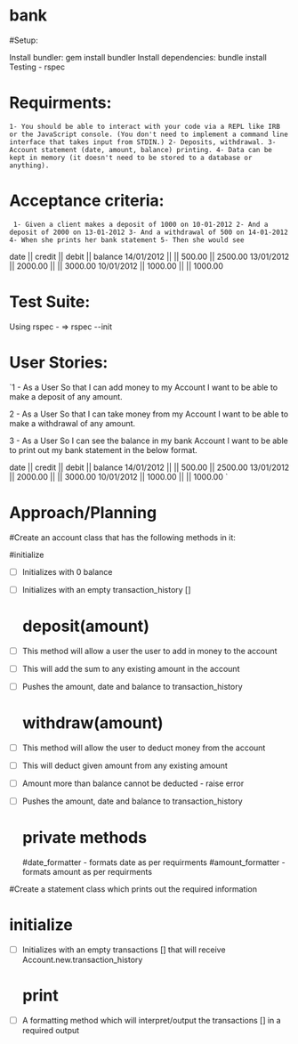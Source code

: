 # bank

#Setup:

Install bundler: gem install bundler
Install dependencies: bundle install
Testing - rspec


# Requirments:

`1- You should be able to interact with your code via a REPL like IRB or the JavaScript console. (You don't need to implement a command line interface that takes input from STDIN.)
2- Deposits, withdrawal.
3- Account statement (date, amount, balance) printing.
4- Data can be kept in memory (it doesn't need to be stored to a database or anything).`


# Acceptance criteria:

` 1- Given a client makes a deposit of 1000 on 10-01-2012
  2- And a deposit of 2000 on 13-01-2012
  3- And a withdrawal of 500 on 14-01-2012
  4- When she prints her bank statement
  5- Then she would see`

date || credit || debit || balance
14/01/2012 || || 500.00 || 2500.00
13/01/2012 || 2000.00 || || 3000.00
10/01/2012 || 1000.00 || || 1000.00

# Test Suite:
Using rspec -
=> rspec --init

# User Stories:

`1 - As a User
  So that I can add money to my Account
  I want to be able to make a deposit of any amount.

 2 - As a User
  So that I can take money from my Account
  I want to be able to make a withdrawal of any amount.

 3 - As a User
  So I can see the balance in my bank Account
  I want to be able to print out my bank statement in the below format.

  date || credit || debit || balance
  14/01/2012 || || 500.00 || 2500.00
  13/01/2012 || 2000.00 || || 3000.00
  10/01/2012 || 1000.00 || || 1000.00
`

# Approach/Planning

#Create an account class that has the following methods in it:

  #initialize
- [ ] Initializes with 0 balance
- [ ] Initializes with an empty transaction_history []

  # deposit(amount)
- [ ] This method will allow a user the user to add in money to the account
- [ ] This will add the sum to any existing amount in the account
- [ ] Pushes the amount, date and balance to transaction_history

  # withdraw(amount)
- [ ] This method will allow the user to deduct money from the account
- [ ] This will deduct given amount from any existing amount
- [ ] Amount more than balance cannot be deducted - raise error
- [ ] Pushes the amount, date and balance to transaction_history

  # private methods
    #date_formatter - formats date as per requirments
    #amount_formatter - formats amount as per requirments

#Create a statement class which prints out the required information

  # initialize
- [ ] Initializes with an empty transactions [] that will receive Account.new.transaction_history

  # print
- [ ] A formatting method which will interpret/output the  transactions [] in a required output
